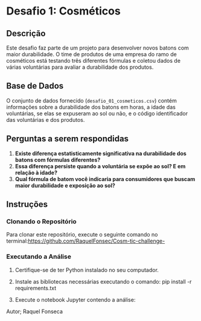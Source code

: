 # Desafio 1: Cosméticos

## Descrição

Este desafio faz parte de um projeto para desenvolver novos batons com maior durabilidade. O time de produtos de uma empresa do ramo de cosméticos está testando três diferentes fórmulas e coletou dados de várias voluntárias para avaliar a durabilidade dos produtos.

## Base de Dados

O conjunto de dados fornecido (`desafio_01_cosmeticos.csv`) contém informações sobre a durabilidade dos batons em horas, a idade das voluntárias, se elas se expuseram ao sol ou não, e o código identificador das voluntárias e dos produtos.

## Perguntas a serem respondidas

1. **Existe diferença estatisticamente significativa na durabilidade dos batons com fórmulas diferentes?**
2. **Essa diferença persiste quando a voluntária se expõe ao sol? E em relação à idade?**
3. **Qual fórmula de batom você indicaria para consumidores que buscam maior durabilidade e exposição ao sol?**

## Instruções

### Clonando o Repositório

Para clonar este repositório, execute o seguinte comando no terminal:https://github.com/RaquelFonsec/Cosm-tic-challenge-

### Executando a Análise

1. Certifique-se de ter Python instalado no seu computador.
2. Instale as bibliotecas necessárias executando o comando:
pip install -r requirements.txt


3. Execute o notebook Jupyter contendo a análise:

Autor; Raquel Fonseca
